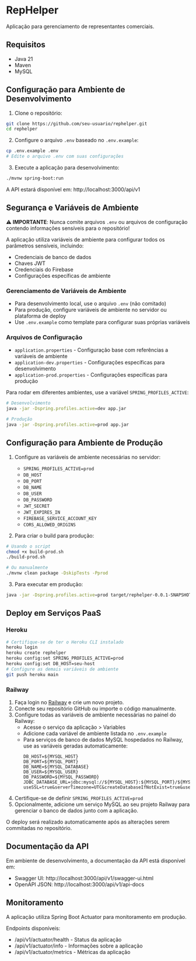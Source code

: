 # RepHelper

Aplicação para gerenciamento de representantes comerciais.

## Requisitos

- Java 21
- Maven
- MySQL

## Configuração para Ambiente de Desenvolvimento

1. Clone o repositório:
```bash
git clone https://github.com/seu-usuario/rephelper.git
cd rephelper
```

2. Configure o arquivo `.env` baseado no `.env.example`:
```bash
cp .env.example .env
# Edite o arquivo .env com suas configurações
```

3. Execute a aplicação para desenvolvimento:
```bash
./mvnw spring-boot:run
```

A API estará disponível em: http://localhost:3000/api/v1

## Segurança e Variáveis de Ambiente

⚠️ **IMPORTANTE**: Nunca comite arquivos `.env` ou arquivos de configuração contendo informações sensíveis para o repositório!

A aplicação utiliza variáveis de ambiente para configurar todos os parâmetros sensíveis, incluindo:
- Credenciais de banco de dados
- Chaves JWT
- Credenciais do Firebase
- Configurações específicas de ambiente

### Gerenciamento de Variáveis de Ambiente

- Para desenvolvimento local, use o arquivo `.env` (não comitado)
- Para produção, configure variáveis de ambiente no servidor ou plataforma de deploy
- Use `.env.example` como template para configurar suas próprias variáveis

### Arquivos de Configuração

- `application.properties` - Configuração base com referências a variáveis de ambiente
- `application-dev.properties` - Configurações específicas para desenvolvimento
- `application-prod.properties` - Configurações específicas para produção

Para rodar em diferentes ambientes, use a variável `SPRING_PROFILES_ACTIVE`:
```bash
# Desenvolvimento
java -jar -Dspring.profiles.active=dev app.jar

# Produção
java -jar -Dspring.profiles.active=prod app.jar
```

## Configuração para Ambiente de Produção

1. Configure as variáveis de ambiente necessárias no servidor:
   - `SPRING_PROFILES_ACTIVE=prod`
   - `DB_HOST`
   - `DB_PORT`
   - `DB_NAME`
   - `DB_USER`
   - `DB_PASSWORD`
   - `JWT_SECRET`
   - `JWT_EXPIRES_IN`
   - `FIREBASE_SERVICE_ACCOUNT_KEY`
   - `CORS_ALLOWED_ORIGINS`

2. Para criar o build para produção:
```bash
# Usando o script
chmod +x build-prod.sh
./build-prod.sh

# Ou manualmente
./mvnw clean package -DskipTests -Pprod
```

3. Para executar em produção:
```bash
java -jar -Dspring.profiles.active=prod target/rephelper-0.0.1-SNAPSHOT.jar
```

## Deploy em Serviços PaaS

### Heroku
```bash
# Certifique-se de ter o Heroku CLI instalado
heroku login
heroku create rephelper
heroku config:set SPRING_PROFILES_ACTIVE=prod
heroku config:set DB_HOST=seu-host
# Configure as demais variáveis de ambiente
git push heroku main
```

### Railway
1. Faça login no [Railway](https://railway.app/) e crie um novo projeto.
2. Conecte seu repositório GitHub ou importe o código manualmente.
3. Configure todas as variáveis de ambiente necessárias no painel do Railway:
   - Acesse o serviço da aplicação > Variables
   - Adicione cada variável de ambiente listada no `.env.example`
   - Para serviços de banco de dados MySQL hospedados no Railway, use as variáveis geradas automaticamente:
     ```
     DB_HOST=${MYSQL_HOST}
     DB_PORT=${MYSQL_PORT}
     DB_NAME=${MYSQL_DATABASE}
     DB_USER=${MYSQL_USER}
     DB_PASSWORD=${MYSQL_PASSWORD}
     JDBC_DATABASE_URL=jdbc:mysql://${MYSQL_HOST}:${MYSQL_PORT}/${MYSQL_DATABASE}?useSSL=true&serverTimezone=UTC&createDatabaseIfNotExist=true&useUnicode=true&characterEncoding=utf8
     ```
4. Certifique-se de definir `SPRING_PROFILES_ACTIVE=prod`
5. Opcionalmente, adicione um serviço MySQL ao seu projeto Railway para gerenciar o banco de dados junto com a aplicação.

O deploy será realizado automaticamente após as alterações serem commitadas no repositório.

## Documentação da API

Em ambiente de desenvolvimento, a documentação da API está disponível em:
- Swagger UI: http://localhost:3000/api/v1/swagger-ui.html
- OpenAPI JSON: http://localhost:3000/api/v1/api-docs

## Monitoramento
A aplicação utiliza Spring Boot Actuator para monitoramento em produção.

Endpoints disponíveis:
- /api/v1/actuator/health - Status da aplicação
- /api/v1/actuator/info - Informações sobre a aplicação
- /api/v1/actuator/metrics - Métricas da aplicação 